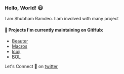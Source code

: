 ### Hello, World! 😃

I am Shubham Ramdeo. I am involved with many project

#### 🔭 Projects I'm currently maintaining on GitHub:

- [Beauter](https://github.com/outboxcraft/beauter)
- [Macros](https://github.com/ramdeoshubham/macros) 
- [Icoji](https://github.com/outboxcraft/icoji) 
- [BOL](https://github.com/outboxcraft/bol) 

Let's Connect 🤝 on [twitter](https://twitter.com/ramdeoshubham)
